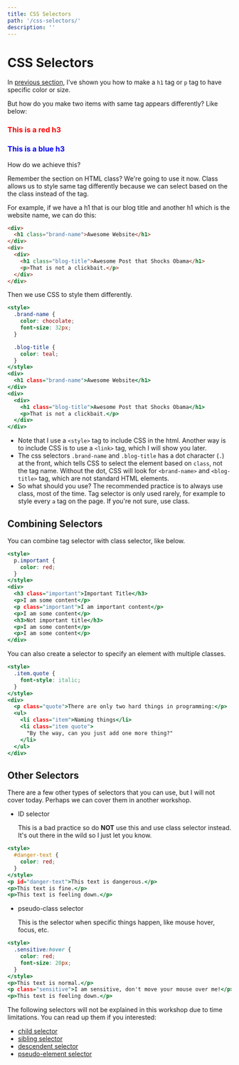 ```yaml
---
title: CSS Selectors
path: '/css-selectors/'
description: ''
---
```


# CSS Selectors

In [previous section](/css/), I've shown you how to make a `h1` tag or `p` tag to have specific color or size.

But how do you make two items with same tag appears differently? Like below:

<h3 style="color:red;">This is a red h3</h3>
<h3 style="color:blue;">This is a blue h3</h3>

How do we achieve this?

Remember the section on HTML class? We're going to use it now. Class allows us to style same tag differently because we can select based on the the class instead of the tag.

[comment]: # 'TODO: add the link to the HTML class section'

For example, if we have a h1 that is our blog title and another h1 which is the website name, we can do this:

```html
<div>
  <h1 class="brand-name">Awesome Website</h1>
</div>
<div>
  <div>
    <h1 class="blog-title">Awesome Post that Shocks Obama</h1>
    <p>That is not a clickbait.</p>
  </div>
</div>
```

Then we use CSS to style them differently.

```htm
<style>
  .brand-name {
    color: chocolate;
    font-size: 32px;
  }

  .blog-title {
    color: teal;
  }
</style>
<div>
  <h1 class="brand-name">Awesome Website</h1>
</div>
<div>
  <div>
    <h1 class="blog-title">Awesome Post that Shocks Obama</h1>
    <p>That is not a clickbait.</p>
  </div>
</div>
```

- Note that I use a `<style>` tag to include CSS in the html. Another way is to include CSS is to use a `<link>` tag, which I will show you later.
- The css selectors `.brand-name` and `.blog-title` has a dot character (`.`) at the front, which tells CSS to select the element based on `class`, not the tag name. Without the dot, CSS will look for `<brand-name>` and `<blog-title>` tag, which are not standard HTML elements.
- So what should you use? The recommended practice is to always use class, most of the time. Tag selector is only used rarely, for example to style every `a` tag on the page. If you're not sure, use class.

## Combining Selectors

You can combine tag selector with class selector, like below.

```htm
<style>
  p.important {
    color: red;
  }
</style>
<div>
  <h3 class="important">Important Title</h3>
  <p>I am some content</p>
  <p class="important">I am important content</p>
  <p>I am some content</p>
  <h3>Not important title</h3>
  <p>I am some content</p>
  <p>I am some content</p>
</div>
```

You can also create a selector to specify an element with multiple classes.

```htm
<style>
  .item.quote {
    font-style: italic;
  }
</style>
<div>
  <p class="quote">There are only two hard things in programming:</p>
  <ul>
    <li class="item">Naming things</li>
    <li class="item quote">
      "By the way, can you just add one more thing?"
    </li>
  </ul>
</div>
```

## Other Selectors

There are a few other types of selectors that you can use, but I will not cover today. Perhaps we can cover them in another workshop.

- ID selector

  This is a bad practice so do **NOT** use this and use class selector instead. It's out there in the wild so I just let you know.

```htm
<style>
  #danger-text {
    color: red;
  }
</style>
<p id="danger-text">This text is dangerous.</p>
<p>This text is fine.</p>
<p>This text is feeling down.</p>
```

- pseudo-class selector

  This is the selector when specific things happen, like mouse hover, focus, etc.

```htm
<style>
  .sensitive:hover {
    color: red;
    font-size: 20px;
  }
</style>
<p>This text is normal.</p>
<p class="sensitive">I am sensitive, don't move your mouse over me!</p>
<p>This text is feeling down.</p>
```

The following selectors will not be explained in this workshop due to time limitations. You can read up them if you interested:

- [child selector](https://developer.mozilla.org/en-US/docs/Web/CSS/Child_combinator)
- [sibling selector](https://developer.mozilla.org/en-US/docs/Web/CSS/Adjacent_sibling_combinator)
- [descendent selector](https://developer.mozilla.org/en-US/docs/Web/CSS/Descendant_combinator)
- [pseudo-element selector](https://developer.mozilla.org/en-US/docs/Web/CSS/Pseudo-elements)

